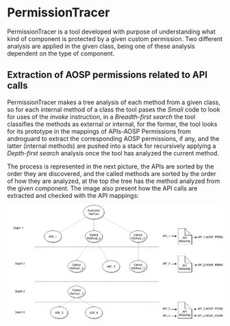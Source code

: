 # PermissionTracer

PermissionTracer is a tool developed with purpose of understanding what kind of component is protected by a given custom permission. Two different analysis are applied in the given class, being one of these analysis dependent on the type of component.

## Extraction of AOSP permissions related to API calls

PermissionTracer makes a tree analysis of each method from a given class, so for each internal method of a class the tool pases the *Smali* code to look for uses of the *invoke* instruction, in a *Breadth-first search* the tool classifies the methods as external or internal, for the former, the tool looks for its prototype in the mappings of APIs-AOSP Permissions from androguard to extract the corresponding AOSP permissions, if any, and the latter (internal methods) are pushed into a stack for recursively applying a *Depth-first search* analysis once the tool has analyzed the current method.

The process is represented in the next picture, the APIs are sorted by the order they are discovered, and the called methods are sorted by the order of how they are analyzed, at the top the tree has the method analyzed from the given component. The image also present how the API calls are extracted and checked with the API mappings:

![PermissionTracer Tree Analysis](permissionTracer_Tree.png)